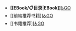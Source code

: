 - **[[EBook/📋目录|EBook]]**[♿GO](./EBook/📋目录.md)
- [[前端推荐书籍]][♿GO](./前端推荐书籍.md.md)
- [[书籍推荐]][♿GO](./书籍推荐.md.md)
